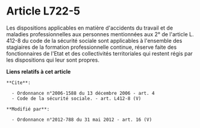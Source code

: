 # Article L722-5

Les dispositions applicables en matière d'accidents du travail et de maladies professionnelles aux personnes mentionnées aux
2° de l'article L. 412-8 du code de la sécurité sociale sont applicables à l'ensemble des stagiaires de la formation
professionnelle continue, réserve faite des fonctionnaires de l'Etat et des collectivités territoriales qui restent régis par
les dispositions qui leur sont propres.

**Liens relatifs à cet article**

	**Cite**:

	  - Ordonnance n°2006-1588 du 13 décembre 2006 - art. 4
	  - Code de la sécurité sociale. - art. L412-8 (V)

	**Modifié par**:

	  - Ordonnance n°2012-788 du 31 mai 2012 - art. 16 (V)
